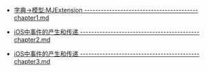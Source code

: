+ [字典->模型:MJExtension ----------------------------------------- chapter1.md](https://rzzy.gitbooks.io/ios-learn-note/content/chapter1.html)

+ [iOS中事件的产生和传递 ------------------------------------------- chapter2.md](https://rzzy.gitbooks.io/ios-learn-note/content/chapter2.html)   
+ [iOS中事件的产生和传递 ------------------------------------------- chapter3.md](https://rzzy.gitbooks.io/ios-learn-note/content/chapter2.html)   